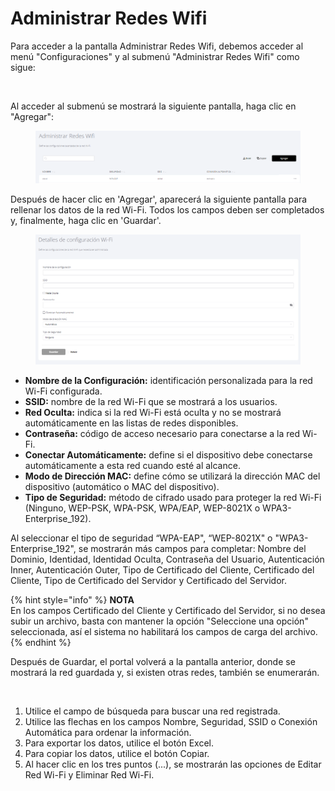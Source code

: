 # Administrar Redes Wifi

Para acceder a la pantalla Administrar Redes Wifi, debemos acceder al menú "Configuraciones" y al submenú "Administrar Redes Wifi" como sigue:

<figure><img src="https://lh7-us.googleusercontent.com/jnM2W4U3XNsOdc_NfiBGy4_YoFgNfoqU0TUCI7LppYJ7wlaoFV00uBPH7TnqVpIyvarQWp96__mUgyfGKr8xL81vf5X34pu1Mchw8aBd21UAstjyZ1pGLdIyHR4LqHJ39rJA_TPZ6QVj" alt=""><figcaption></figcaption></figure>

Al acceder al submenú se mostrará la siguiente pantalla, haga clic en "Agregar":

<figure><img src="../../.gitbook/assets/image (135).png" alt=""><figcaption></figcaption></figure>

Después de hacer clic en 'Agregar', aparecerá la siguiente pantalla para rellenar los datos de la red Wi-Fi. Todos los campos deben ser completados y, finalmente, haga clic en 'Guardar'.

<figure><img src="../../.gitbook/assets/image (137).png" alt=""><figcaption></figcaption></figure>

* **Nombre de la Configuración:** identificación personalizada para la red Wi-Fi configurada.
* **SSID:** nombre de la red Wi-Fi que se mostrará a los usuarios.
* **Red Oculta:** indica si la red Wi-Fi está oculta y no se mostrará automáticamente en las listas de redes disponibles.
* **Contraseña:** código de acceso necesario para conectarse a la red Wi-Fi.
* **Conectar Automáticamente:** define si el dispositivo debe conectarse automáticamente a esta red cuando esté al alcance.
* **Modo de Dirección MAC:** define cómo se utilizará la dirección MAC del dispositivo (automático o MAC del dispositivo).
* **Tipo de Seguridad:** método de cifrado usado para proteger la red Wi-Fi (Ninguno, WEP-PSK, WPA-PSK, WPA/EAP, WEP-8021X o WPA3-Enterprise\_192).

Al seleccionar el tipo de seguridad “WPA-EAP", “WEP-8021X" o "WPA3-Enterprise\_192", se mostrarán más campos para completar: Nombre del Dominio, Identidad, Identidad Oculta, Contraseña del Usuario, Autenticación Inner, Autenticación Outer, Tipo de Certificado del Cliente, Certificado del Cliente, Tipo de Certificado del Servidor y Certificado del Servidor.

{% hint style="info" %}
**NOTA**\
En los campos Certificado del Cliente y Certificado del Servidor, si no desea subir un archivo, basta con mantener la opción "Seleccione una opción" seleccionada, así el sistema no habilitará los campos de carga del archivo.
{% endhint %}

Después de Guardar, el portal volverá a la pantalla anterior, donde se mostrará la red guardada y, si existen otras redes, también se enumerarán.

<figure><img src="https://lh7-us.googleusercontent.com/j5kBFTigFlc7hAaezubdhxn_r-XxdmR0ZcbQOAc9JzZNpB5XNnRNl80dNDEUNhsYYa76V_14dIcOU1FroZ2FrC_qv_gcI3p1V8Qd6tPvuuWWfC4drvwtv-B2wOve-75Xzg6USLAgLlXK" alt=""><figcaption></figcaption></figure>

1. Utilice el campo de búsqueda para buscar una red registrada.
2. Utilice las flechas en los campos Nombre, Seguridad, SSID o Conexión Automática para ordenar la información.
3. Para exportar los datos, utilice el botón Excel.
4. Para copiar los datos, utilice el botón Copiar.
5. Al hacer clic en los tres puntos (...), se mostrarán las opciones de Editar Red Wi-Fi y Eliminar Red Wi-Fi.
